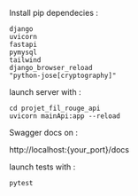 Install pip dependecies : 

```
django
uvicorn
fastapi
pymysql
tailwind
django_browser_reload
"python-jose[cryptography]"
```

launch server with :

```
cd projet_fil_rouge_api
uvicorn mainApi:app --reload
```

Swagger docs on :

http://localhost:{your_port}/docs

launch tests with :

```
pytest
```




